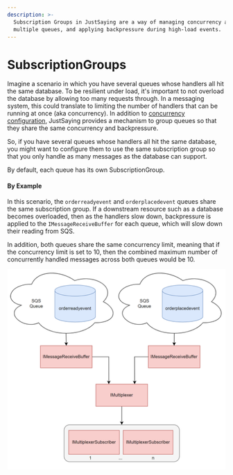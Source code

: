 ```yaml
---
description: >-
  Subscription Groups in JustSaying are a way of managing concurrency across
  multiple queues, and applying backpressure during high-load events.
---
```


# SubscriptionGroups

Imagine a scenario in which you  have several queues whose handlers all hit the same database. To be resilient under load, it's important to not overload the database by allowing too many requests through. In a messaging system, this could translate to limiting the number of handlers that can be running at once \(aka concurrency\). In addition to [concurrency configuration](configuration.md#withconcurrencylimit), JustSaying provides a mechanism to group queues so that they share the same concurrency and backpressure.

So, if you have several queues whose handlers all hit the same database, you might want to configure them to use the same subscription group so that you only handle as many messages as the database can support.

By default, each queue has its own SubscriptionGroup.

#### By Example

In this scenario, the `orderreadyevent` and `orderplacedevent` queues share the same subscription group. If a downstream resource such as a database becomes overloaded, then as the handlers slow down, backpressure is applied to the `IMessageReceiveBuffer` for each queue, which will slow down their reading from SQS. 

In addition, both queues share the same concurrency limit, meaning that if the concurrency limit is set to 10, then the combined maximum number of concurrently handled messages across both queues would be 10.

![](../../.gitbook/assets/image%20%282%29.png)






